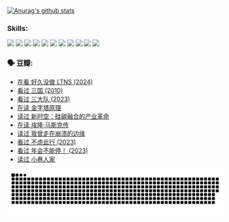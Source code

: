 
[![Anurag's github stats](https://github-readme-stats.vercel.app/api?username=w940853815)](https://github.com/anuraghazra/github-readme-stats)

### Skills:

<code><img height="32" src="https://cdn.jsdelivr.net/npm/simple-icons@v5/icons/python.svg"></code>
<code><img height="32" src="https://cdn.jsdelivr.net/npm/simple-icons@v5/icons/javascript.svg"></code>
<code><img height="32" src="https://cdn.jsdelivr.net/npm/simple-icons@v5/icons/django.svg"></code>
<code><img height="32" src="https://cdn.jsdelivr.net/npm/simple-icons@v5/icons/flask.svg"></code>
<code><img height="32" src="https://cdn.jsdelivr.net/npm/simple-icons@v5/icons/vuetify.svg"></code>
<code><img height="32" src="https://cdn.jsdelivr.net/npm/simple-icons@v5/icons/git.svg"></code>
<code><img height="32" src="https://cdn.jsdelivr.net/npm/simple-icons@v5/icons/docker.svg"></code>
<code><img height="32" src="https://cdn.jsdelivr.net/npm/simple-icons@v5/icons/postgresql.svg"></code>
<code><img height="32" src="https://cdn.jsdelivr.net/npm/simple-icons@v5/icons/elasticsearch.svg"></code>
<code><img height="32" src="https://cdn.jsdelivr.net/npm/simple-icons@v5/icons/macos.svg"></code>
<code><img height="32" src="https://cdn.jsdelivr.net/npm/simple-icons@v5/icons/linux.svg"></code>

### 🗣 豆瓣:

<!-- DOUBAN-ACTIVITIES:START -->
- [在看 好久没做 LTNS‎ (2024)](https://www.douban.com/people/136069238/status/4521969883/?_i=07958613)
- [看过 三国‎ (2010)](https://www.douban.com/people/136069238/status/4521634661/?_i=07958613)
- [看过 三大队‎ (2023)](https://www.douban.com/people/136069238/status/4510323325/?_i=07958613)
- [在读 金字塔原理](https://www.douban.com/people/136069238/status/4507497587/?_i=07958613)
- [读过 新时空：硅碳融合的产业革命](https://www.douban.com/people/136069238/status/4506659177/?_i=07958613)
- [在读 埃隆·马斯克传](https://www.douban.com/people/136069238/status/4500417190/?_i=07958613)
- [读过 我曾走在崩溃的边缘](https://www.douban.com/people/136069238/status/4500416754/?_i=07958613)
- [看过 不虚此行‎ (2023)](https://www.douban.com/people/136069238/status/4499973052/?_i=07958614)
- [看过 年会不能停！‎ (2023)](https://www.douban.com/people/136069238/status/4498582002/?_i=07958614)
- [读过 小巷人家](https://www.douban.com/people/136069238/status/4489290935/?_i=07958614)
<!-- DOUBAN-ACTIVITIES:END -->


![Snake animation](https://raw.githubusercontent.com/w940853815/w940853815/output/github-contribution-grid-snake.svg)

<!--
**w940853815/w940853815** is a ✨ _special_ ✨ repository because its `README.md` (this file) appears on your GitHub profile.

Here are some ideas to get you started:

- 🔭 I’m currently working on ...
- 🌱 I’m currently learning ...
- 👯 I’m looking to collaborate on ...
- 🤔 I’m looking for help with ...
- 💬 Ask me about ...
- 📫 How to reach me: ...
- 😄 Pronouns: ...
- ⚡ Fun fact: ...
-->
